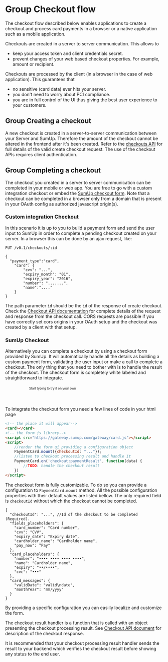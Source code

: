 # Group Checkout flow

The checkout flow described below enables applications to create a checkout and process card payments in a browser or a native application such as a mobile application.

Checkouts are created in a server to server communication. This allows to

*   keep your access token and client credentials secret.
*   prevent changes of your web based checkout properties. For example, amount or recipient.

Checkouts are processed by the client (in a browser in the case of web application). This guarantees that

*   no sensitive (card data) ever hits your server.
*   you don't need to worry about PCI compliance.
*   you are in full control of the UI thus giving the best user experience to your customers.

## Group Creating a checkout
A new checkout is created in a server-to-server communication between your Server and SumUp. Therefore the amount of the checkout cannot be altered in the frontend after it's been created. Refer to the [checkouts API](../rest-api/checkouts-api/#checkouts-create-checkout-post) for full details of the valid create checkout request. The use of the checkout APIs requires client authentication. 

## Group Completing a checkout
The checkout you created in a server to server communication can be completed in your mobile or web app. You are free to go with a custom integration checkout or embed the [SumUp checkout form](#header-sumup-checkout). 
Note that a checkout can be completed in a browser only from a domain that is present in your OAuth config as authorized javascript origin(s). 


### Custom integration Checkout 

In this scenario it is up to you to build a payment form and send the user input to SumUp in order to complete a pending checkout created on your server. In a browser this can be done by an ajax request, like:

    
    PUT /v0.1/checkouts/:id
    
    {
      "payment_type":"card",
        "card": {
            "cvv": "...",
            "expiry_month": "01",
            "expiry_year": "2016",
            "number": ".......",
            "name":"...."
        }
    }
    

The path parameter `id` should be the `id` of the response of create checkout.
Check the [Checkout API documentation](../rest-api/checkouts-api/#checkouts-complete-checkout-put) for complete details of the request and response from the checkout call.
CORS requests are possible if you have correctly set cors origins in your OAuth setup and the checkout was created by a client with that setup.



### SumUp Checkout

Alternatively you can complete a checkout by using a checkout form provided by SumUp. It will automatically handle all the details as building a custom payment form, validating the user input or make a call to complete a checkout. The only thing that you need to bother with is to handle the result of the checkout. The checkout form is completely white labeled and straightforward to integrate. 


<div style="width:352px; margin:auto;">
    <p style="font-size:0.7em; margin: 20px auto 20px auto">Start typing to try it on your own</p>
    <card></card>
    <p>&nbsp;</p>
</div>
<script src="https://gateway.sumup.com/gateway/card.js"></script>
<script>
    PaymentCard.mount({checkoutId: "...", demoMode: true});
    PaymentCard.on('checkout:paymentResult', function(data) {
        //TODO: handle the checkout result
    })
</script>

To integrate the checkout form you need a few lines of code in your html page

```html
<!-- the place it will appear-->
<card></card>
<!-- the form js library-->
<script src="https://gateway.sumup.com/gateway/card.js"></script>
<script>
    //render the form ui providing a configuration object
    PaymentCard.mount({checkoutId: "..."});
    //listen to checkout processing result and handle it
    PaymentCard.on('checkout:paymentResult', function(data) {
        //TODO: handle the checkout result
    })
</script>
```

The checkout form is fully customizable. To do so you can provide a configuration to `PaymentCard.mount` method. All the possible configuration properties with their default values are listed bellow. The only required field is `checkoutId` without which the checkout cannot be completed.

```
{
  "checkoutId": "...", //Id of the checkout to be completed (Required).
  "fields_placeholders": {
    "card_number": "Card number",
    "cvv": "CVV",
    "expiry_date": "Expiry date",
    "cardholder_name": "Cardholder name",
    "pay_now": "Pay"
  },
  "card_placeholders": {
    "number": "•••• •••• •••• ••••",
    "name": "Cardholder name",
    "expiry": "••/••••",
    "cvc": "•••"
  },
  "card_messages": {
    "validDate": "valid\ndate",
    "monthYear": "mm/yyyy"
  }
}
```

By providing a specific configuration you can easilly localize and customize the form.

The checkout result handler is a function that is called with an object presenting the checkout processing  result. See [Checkout API document](../rest-api/checkouts-api/#checkouts-complete-checkout-put) for description of the checkout response.
 
It is recommended that your checkout processing result handler sends the result to your backend which verifies the checkout result before showing any status to the end user.
